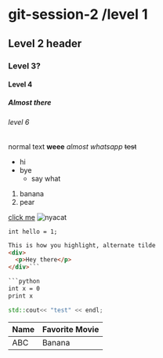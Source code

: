 # git-session-2 /level 1
## Level 2 header
### Level 3?
#### Level 4
##### Almost there
###### level 6
normal text **weee** _almost whatsapp_ ~~test~~
* hi
* bye
  * say what


1. banana
2. pear

[click me](http://www.google.com)
![nyacat](https://encrypted-tbn2.gstatic.com/images?q=tbn:ANd9GcRiXhgkC523CD5DIdvfwFl3G_S1Hc3oHzh8NUTXPeRSfYv1i8rA)

`int hello = 1;`

```html
This is how you highlight, alternate tilde
<div>
  <p>Hey there</p>
</div>```

```python
int x = 0
print x
```

```C++
std::cout<< "test" << endl;
```

|Name | Favorite Movie |
|:----|:----------------|
|ABC| Banana|
